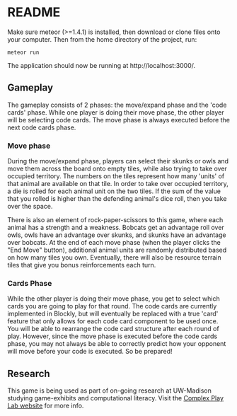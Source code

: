 # README

Make sure meteor (>=1.4.1) is installed, then download or clone files onto your computer.
Then from the home directory of the project, run:

`meteor run`

The application should now be running at http://localhost:3000/. 

## Gameplay

The gameplay consists of 2 phases: the move/expand phase and the 'code cards' phase. While one player is doing their move phase, the other player will be selecting code cards. The move phase is always executed before the next code cards phase. 

### Move phase

During the move/expand phase, players can select their skunks or owls and move them across the board onto empty tiles, while also trying to take over occupied territory. The numbers on the tiles represent how many 'units' of that animal are available on that tile. In order to take over occupied territory, a die is rolled for each animal unit on the two tiles. If the sum of the value that you rolled is higher than the defending animal's dice roll, then you take over the space. 

There is also an element of rock-paper-scissors to this game, where each animal has a strength and a weakness. Bobcats get an advantage roll over owls, owls have an advantage over skunks, and skunks have an advantage over bobcats. At the end of each move phase (when the player clicks the "End Move" button), additional animal units are randomly distributed based on how many tiles you own. Eventually, there will also be resource terrain tiles that give you bonus reinforcements each turn.

### Cards Phase

While the other player is doing their move phase, you get to select which cards you are going to play for that round. The code cards are currently implemented in Blockly, but will eventually be replaced with a true 'card' feature that only allows for each code card component to be used once. You will be able to rearrange the code card structure after each round of play. However, since the move phase is executed before the code cards phase, you may not always be able to correctly predict how your opponent will move before your code is executed. So be prepared!

## Research

This game is being used as part of on-going research at UW-Madison studying game-exhibits and computational literacy. Visit the [Complex Play Lab website](http://complexplay.org/) for more info.
